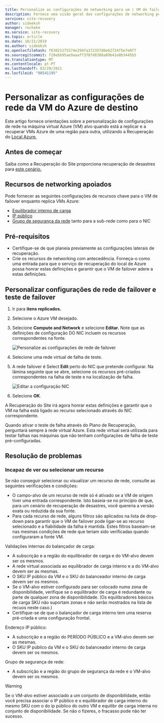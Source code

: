 ```yaml
---
title: Personalize as configurações de networking para um | VM de failover Microsoft Docs
description: Fornece uma visão geral das configurações de networking personalizadas para um VM de failover na replicação de VMs Azure usando Azure Site Recovery.
services: site-recovery
author: sideeksh
manager: rochakm
ms.service: site-recovery
ms.topic: article
ms.date: 10/21/2019
ms.author: sideeksh
ms.openlocfilehash: f63021275574e294fa372357d6e62724f5efe0f7
ms.sourcegitcommit: f28ebb95ae9aaaff3f87d8388a09b41e0b3445b5
ms.translationtype: MT
ms.contentlocale: pt-PT
ms.lasthandoff: 03/29/2021
ms.locfileid: "98541195"
---
```

# <a name="customize-networking-configurations-of-the-target-azure-vm"></a>Personalizar as configurações de rede da VM do Azure de destino

Este artigo fornece orientações sobre a personalização de configurações de rede na máquina virtual Azure (VM) alvo quando está a replicar e a recuperar VMs Azure de uma região para outra, utilizando a Recuperação do [Local Azure.](site-recovery-overview.md)

## <a name="before-you-start"></a>Antes de começar

Saiba como a Recuperação do Site proporciona recuperação de desastres para [este cenário.](azure-to-azure-architecture.md)

## <a name="supported-networking-resources"></a>Recursos de networking apoiados

Pode fornecer as seguintes configurações de recursos chave para o VM de failover enquanto replica VMs Azure:

- [Equilibrador interno de carga](../load-balancer/load-balancer-overview.md)
- [IP público](../virtual-network/public-ip-addresses.md)
- [Grupo de segurança da rede](../virtual-network/manage-network-security-group.md) tanto para a sub-rede como para o NIC

## <a name="prerequisites"></a>Pré-requisitos

- Certifique-se de que planeia previamente as configurações laterais de recuperação.
- Crie os recursos de networking com antecedência. Forneça-o como uma entrada para que o serviço de recuperação do local de Azure possa honrar estas definições e garantir que o VM de failover adere a estas definições.

## <a name="customize-failover-and-test-failover-networking-configurations"></a>Personalizar configurações de rede de failover e teste de failover

1. Ir para **itens replicados.** 
2. Selecione o Azure VM desejado.
3. Selecione **Compute and Network** e selecione **Editar.** Note que as definições de configuração DO NIC incluem os recursos correspondentes na fonte. 

     ![Personalize as configurações de rede de failover](media/azure-to-azure-customize-networking/edit-networking-properties.png)

4. Selecione uma rede virtual de falha de teste.
5. A rede failover é Select **Edit** perto do NIC que pretende configurar. Na lâmina seguinte que se abre, selecione os recursos pré-criados correspondentes na falha de teste e na localização de falha.

    ![Editar a configuração NIC](media/azure-to-azure-customize-networking/nic-drilldown.png) 

6. Selecione **OK**.

A Recuperação do Site irá agora honrar estas definições e garantir que o VM na falha está ligado ao recurso selecionado através do NIC correspondente.

Quando ativar o teste de falha através do Plano de Recuperação, perguntará sempre à rede virtual Azure. Esta rede virtual será utilizada para testar falhas nas máquinas que não tenham configurações de falha de teste pré-configuradas.

## <a name="troubleshooting"></a>Resolução de problemas

### <a name="unable-to-view-or-select-a-resource"></a>Incapaz de ver ou selecionar um recurso

Se não conseguir selecionar ou visualizar um recurso de rede, consulte as seguintes verificações e condições:

- O campo-alvo de um recurso de rede só é ativado se a VM de origem tiver uma entrada correspondente. Isto baseia-se no princípio de que, para um cenário de recuperação de desastres, você quereria a versão exata ou reduzida da sua fonte.
- Para cada recurso de rede, alguns filtros são aplicados na lista de drop-down para garantir que o VM de failover pode ligar-se ao recurso selecionado e a fiabilidade da falha é mantida. Estes filtros baseiam-se nas mesmas condições de rede que teriam sido verificadas quando configuraram a fonte VM.

Validações internas do balançador de carga:

- A subscrição e a região do equilibrador de carga e do VM-alvo devem ser os mesmos.
- A rede virtual associada ao equilibrador de carga interno e a do VM-alvo devem ser as mesmas.
- O SKU IP público da VM e o SKU do balanceador interno de carga devem ser os mesmos.
- Se o VM-alvo estiver configurado para ser colocado numa zona de disponibilidade, verifique se o equilibrador de carga é redundante ou parte de qualquer zona de disponibilidade. (Os equilibradores básicos de carga SKU não suportam zonas e não serão mostrados na lista de recuos neste caso.)
- Certifique-se de que o balançador de carga interno tem uma reserva pré-criada e uma configuração frontal.

Endereço IP público:

- A subscrição e a região do PERÍODO PÚBLICO e a VM-alvo devem ser as mesmas.
- O SKU IP público da VM e o SKU do balanceador interno de carga devem ser os mesmos.

Grupo de segurança de rede:
- A subscrição e a região do grupo de segurança da rede e o VM-alvo devem ser os mesmos.


> [!WARNING]
> Se o VM-alvo estiver associado a um conjunto de disponibilidade, então você precisa associar o IP público e o equilibrador de carga interno do mesmo SKU com o do ip público do outro VM e equilibr de carga interna no conjunto de disponibilidade. Se não o fizeres, o fracasso pode não ter sucesso.
